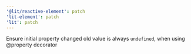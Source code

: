 ```yaml
---
'@lit/reactive-element': patch
'lit-element': patch
'lit': patch
---
```


Ensure initial property changed old value is always `undefined`, when using @property decorator
